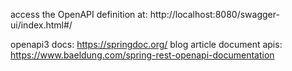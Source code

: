 access the OpenAPI definition at: http://localhost:8080/swagger-ui/index.html#/

openapi3 docs: https://springdoc.org/
blog article document apis: https://www.baeldung.com/spring-rest-openapi-documentation
